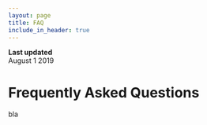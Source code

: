 ```yaml
---
layout: page
title: FAQ
include_in_header: true
---
```


**Last updated**  
August 1 2019

# Frequently Asked Questions

bla
